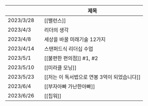   
|           |     | 제목                                         |
| --------- | --- | -------------------------------------------- |
| 2023/3/28 |     | [[밸런스]]                                   |
| 2023/4/3  |     | 리더의 생각                                  |
| 2023/4/8  |     | 세상을 바꿀 미래기술 12가지                  |
| 2023/4/14 |     | 스탠퍼드식 리더십 수업                       |
| 2023/5/1  |     | [[불편한 편의점]] #1, #2                     |
| 2023/5/10 |     | [[미라클 모닝]]                              |
| 2023/5/23 |     | [[저는 이 독서법으로 연봉 3억이 되었습니다]] |
| 2023/6/4  |     | [[부자아빠 가난한아빠]]                      | 
| 2023/6/26  |     | [[칩워]]                      |









